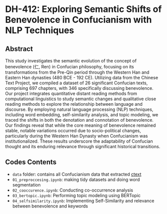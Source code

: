# DH-412: Exploring Semantic Shifts of Benevolence in Confucianism with NLP Techniques

## Abstract
This study investigates the semantic evolution of the concept of benevolence (仁, Ren) in Confucian philosophy, focusing on its transformations from the Pre-Qin period through the Western Han and Eastern Han dynasties (480 BCE - 192 CE). Utilizing data from the Chinese Text Project, we compiled a dataset of 26 significant Confucian texts, comprising 697 chapters, with 346 specifically discussing benevolence. Our project integrates quantitative distant reading methods from computational linguistics to study semantic changes and qualitative close reading methods to explore the relationship between language and discourse. By employing natural language processing (NLP) techniques, including word embedding, self-similarity analysis, and topic modeling, we traced the shifts in both the denotation and connotation of benevolence. Our findings reveal that while the core meaning of benevolence remained stable, notable variations occurred due to socio-political changes, particularly during the Western Han Dynasty when Confucianism was institutionalized. These results underscore the adaptability of Confucian thought and its enduring relevance through significant historical transitions.

## Codes Contents
* `data` folder: contains all Confucianism data that extracted [ctext](https://ctext.org/)
* `01_preproccesing.ipynb`: making tidy datasets and doing word segmentation
* `02_cooccurence.ipynb`: Conducting co-occurrence analysis
* `03_bertopic.ipynb`: Performing topic modeling using BERTopic
* `04_selfsimilarity.ipynb`: Implementing Self-Similarity and relevance between benevolence and keywords
